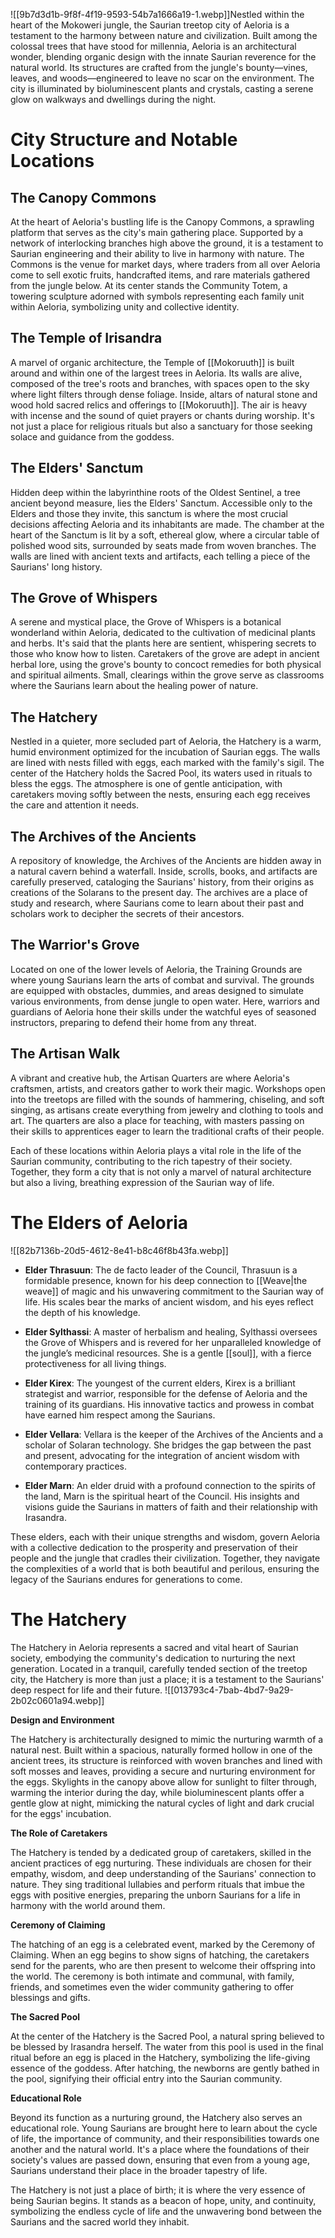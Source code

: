 ![[9b7d3d1b-9f8f-4f19-9593-54b7a1666a19-1.webp]]Nestled within the heart of the Mokoweri jungle, the Saurian treetop city of Aeloria is a testament to the harmony between nature and civilization. Built among the colossal trees that have stood for millennia, Aeloria is an architectural wonder, blending organic design with the innate Saurian reverence for the natural world. Its structures are crafted from the jungle's bounty—vines, leaves, and woods—engineered to leave no scar on the environment. The city is illuminated by bioluminescent plants and crystals, casting a serene glow on walkways and dwellings during the night.

# City Structure and Notable Locations

## The Canopy Commons

At the heart of Aeloria's bustling life is the Canopy Commons, a sprawling platform that serves as the city's main gathering place. Supported by a network of interlocking branches high above the ground, it is a testament to Saurian engineering and their ability to live in harmony with nature. The Commons is the venue for market days, where traders from all over Aeloria come to sell exotic fruits, handcrafted items, and rare materials gathered from the jungle below. At its center stands the Community Totem, a towering sculpture adorned with symbols representing each family unit within Aeloria, symbolizing unity and collective identity.

## The Temple of Irisandra

A marvel of organic architecture, the Temple of [[Mokoruuth]] is built around and within one of the largest trees in Aeloria. Its walls are alive, composed of the tree's roots and branches, with spaces open to the sky where light filters through dense foliage. Inside, altars of natural stone and wood hold sacred relics and offerings to [[Mokoruuth]]. The air is heavy with incense and the sound of quiet prayers or chants during worship. It's not just a place for religious rituals but also a sanctuary for those seeking solace and guidance from the goddess.

## The Elders' Sanctum

Hidden deep within the labyrinthine roots of the Oldest Sentinel, a tree ancient beyond measure, lies the Elders' Sanctum. Accessible only to the Elders and those they invite, this sanctum is where the most crucial decisions affecting Aeloria and its inhabitants are made. The chamber at the heart of the Sanctum is lit by a soft, ethereal glow, where a circular table of polished wood sits, surrounded by seats made from woven branches. The walls are lined with ancient texts and artifacts, each telling a piece of the Saurians' long history.

## The Grove of Whispers

A serene and mystical place, the Grove of Whispers is a botanical wonderland within Aeloria, dedicated to the cultivation of medicinal plants and herbs. It's said that the plants here are sentient, whispering secrets to those who know how to listen. Caretakers of the grove are adept in ancient herbal lore, using the grove's bounty to concoct remedies for both physical and spiritual ailments. Small, clearings within the grove serve as classrooms where the Saurians learn about the healing power of nature.

## The Hatchery

Nestled in a quieter, more secluded part of Aeloria, the Hatchery is a warm, humid environment optimized for the incubation of Saurian eggs. The walls are lined with nests filled with eggs, each marked with the family's sigil. The center of the Hatchery holds the Sacred Pool, its waters used in rituals to bless the eggs. The atmosphere is one of gentle anticipation, with caretakers moving softly between the nests, ensuring each egg receives the care and attention it needs.
##  The Archives of the Ancients

A repository of knowledge, the Archives of the Ancients are hidden away in a natural cavern behind a waterfall. Inside, scrolls, books, and artifacts are carefully preserved, cataloging the Saurians' history, from their origins as creations of the Solarans to the present day. The archives are a place of study and research, where Saurians come to learn about their past and scholars work to decipher the secrets of their ancestors.

## The Warrior's Grove

Located on one of the lower levels of Aeloria, the Training Grounds are where young Saurians learn the arts of combat and survival. The grounds are equipped with obstacles, dummies, and areas designed to simulate various environments, from dense jungle to open water. Here, warriors and guardians of Aeloria hone their skills under the watchful eyes of seasoned instructors, preparing to defend their home from any threat.

## The Artisan Walk

A vibrant and creative hub, the Artisan Quarters are where Aeloria's craftsmen, artists, and creators gather to work their magic. Workshops open into the treetops are filled with the sounds of hammering, chiseling, and soft singing, as artisans create everything from jewelry and clothing to tools and art. The quarters are also a place for teaching, with masters passing on their skills to apprentices eager to learn the traditional crafts of their people.

Each of these locations within Aeloria plays a vital role in the life of the Saurian community, contributing to the rich tapestry of their society. Together, they form a city that is not only a marvel of natural architecture but also a living, breathing expression of the Saurian way of life.
    

# The Elders of Aeloria
![[82b7136b-20d5-4612-8e41-b8c46f8b43fa.webp]]

- **Elder Thrasuun**: The de facto leader of the Council, Thrasuun is a formidable presence, known for his deep connection to [[Weave|the weave]] of magic and his unwavering commitment to the Saurian way of life. His scales bear the marks of ancient wisdom, and his eyes reflect the depth of his knowledge.
    
- **Elder Sylthassi**: A master of herbalism and healing, Sylthassi oversees the Grove of Whispers and is revered for her unparalleled knowledge of the jungle’s medicinal resources. She is a gentle [[soul]], with a fierce protectiveness for all living things.
    
- **Elder Kirex**: The youngest of the current elders, Kirex is a brilliant strategist and warrior, responsible for the defense of Aeloria and the training of its guardians. His innovative tactics and prowess in combat have earned him respect among the Saurians.
    
- **Elder Vellara**: Vellara is the keeper of the Archives of the Ancients and a scholar of Solaran technology. She bridges the gap between the past and present, advocating for the integration of ancient wisdom with contemporary practices.
    
- **Elder Marn**: An elder druid with a profound connection to the spirits of the land, Marn is the spiritual heart of the Council. His insights and visions guide the Saurians in matters of faith and their relationship with Irasandra.
    

These elders, each with their unique strengths and wisdom, govern Aeloria with a collective dedication to the prosperity and preservation of their people and the jungle that cradles their civilization. Together, they navigate the complexities of a world that is both beautiful and perilous, ensuring the legacy of the Saurians endures for generations to come.

# The Hatchery
The Hatchery in Aeloria represents a sacred and vital heart of Saurian society, embodying the community's dedication to nurturing the next generation. Located in a tranquil, carefully tended section of the treetop city, the Hatchery is more than just a place; it is a testament to the Saurians' deep respect for life and their future.
![[013793c4-7bab-4bd7-9a29-2b02c0601a94.webp]]

**Design and Environment**

The Hatchery is architecturally designed to mimic the nurturing warmth of a natural nest. Built within a spacious, naturally formed hollow in one of the ancient trees, its structure is reinforced with woven branches and lined with soft mosses and leaves, providing a secure and nurturing environment for the eggs. Skylights in the canopy above allow for sunlight to filter through, warming the interior during the day, while bioluminescent plants offer a gentle glow at night, mimicking the natural cycles of light and dark crucial for the eggs' incubation.

**The Role of Caretakers**

The Hatchery is tended by a dedicated group of caretakers, skilled in the ancient practices of egg nurturing. These individuals are chosen for their empathy, wisdom, and deep understanding of the Saurians' connection to nature. They sing traditional lullabies and perform rituals that imbue the eggs with positive energies, preparing the unborn Saurians for a life in harmony with the world around them.

**Ceremony of Claiming**

The hatching of an egg is a celebrated event, marked by the Ceremony of Claiming. When an egg begins to show signs of hatching, the caretakers send for the parents, who are then present to welcome their offspring into the world. The ceremony is both intimate and communal, with family, friends, and sometimes even the wider community gathering to offer blessings and gifts.

**The Sacred Pool**

At the center of the Hatchery is the Sacred Pool, a natural spring believed to be blessed by Irasandra herself. The water from this pool is used in the final ritual before an egg is placed in the Hatchery, symbolizing the life-giving essence of the goddess. After hatching, the newborns are gently bathed in the pool, signifying their official entry into the Saurian community.

**Educational Role**

Beyond its function as a nurturing ground, the Hatchery also serves an educational role. Young Saurians are brought here to learn about the cycle of life, the importance of community, and their responsibilities towards one another and the natural world. It's a place where the foundations of their society's values are passed down, ensuring that even from a young age, Saurians understand their place in the broader tapestry of life.

The Hatchery is not just a place of birth; it is where the very essence of being Saurian begins. It stands as a beacon of hope, unity, and continuity, symbolizing the endless cycle of life and the unwavering bond between the Saurians and the sacred world they inhabit.